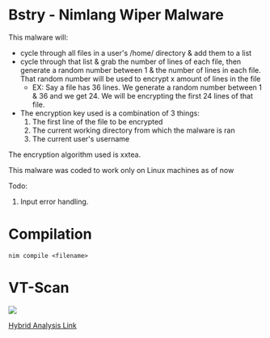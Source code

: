 # Bstry - Nimlang Wiper Malware

This malware will:
* cycle through all files in a user's /home/ directory & add them to a list
* cycle through that list & grab the number of lines of each file, then generate a random number between 1 & the number of lines in each file. That random number will be used to encrypt x amount of lines in the file
  * EX: Say a file has 36 lines. We generate a random number between 1 & 36 and we get 24. We will be encrypting the first 24 lines of that file.
* The encryption key used is a combination of 3 things:
  1. The first line of the file to be encrypted
  2. The current working directory from which the malware is ran
  3. The current user's username

The encryption algorithm used is xxtea.

This malware was coded to work only on Linux machines as of now

Todo:
1. Input error handling.

# Compilation

`nim compile <filename>`

# VT-Scan

![](https://i.imgur.com/w2carx1.png)

[Hybrid Analysis Link](https://www.hybrid-analysis.com/sample/3af6ec0e13bf8c3702768c5104c238218047c22f6de42332f926892baff3e65a?environmentId=300)

